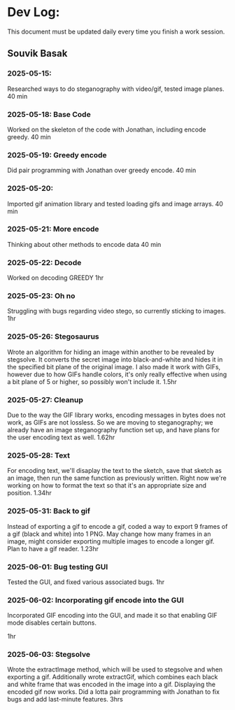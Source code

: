 # Dev Log:

This document must be updated daily every time you finish a work session.

## Souvik Basak

### 2025-05-15: 
Researched ways to do steganography with video/gif, tested image planes.
40 min

### 2025-05-18: Base Code
Worked on the skeleton of the code with Jonathan, including encode greedy.
40 min

### 2025-05-19: Greedy encode
Did pair programming with Jonathan over greedy encode.
40 min

### 2025-05-20:
Imported gif animation library and tested loading gifs and image arrays.
40 min

### 2025-05-21: More encode
Thinking about other methods to encode data
40 min

### 2025-05-22: Decode
Worked on decoding GREEDY
1hr

### 2025-05-23: Oh no
Struggling with bugs regarding video stego, so currently sticking to images.
1hr

### 2025-05-26: Stegosaurus
Wrote an algorithm for hiding an image within another to be revealed by stegsolve. It converts the secret image into black-and-white and hides it in the specified bit plane of the original image. I also made it work with GIFs, however due to how GIFs handle colors, it's only really effective when using a bit plane of 5 or higher, so possibly won't include it.
1.5hr

### 2025-05-27: Cleanup
Due to the way the GIF library works, encoding messages in bytes does not work, as GIFs are not lossless. So we are moving to steganography; we already have an image steganography function set up, and have plans for the user encoding text as well.
1.62hr

### 2025-05-28: Text
For encoding text, we'll disaplay the text to the sketch, save that sketch as an image, then run the same function as previously written. Right now we're working on how to format the text so that it's an appropriate size and position.
1.34hr

### 2025-05-31: Back to gif
Instead of exporting a gif to encode a gif, coded a way to export 9 frames of a gif (black and white) into 1 PNG. May change how many frames in an image, might consider exporting multiple images to encode a longer gif. Plan to have a gif reader.
1.23hr

### 2025-06-01: Bug testing GUI
Tested the GUI, and fixed various associated bugs.
1hr

### 2025-06-02: Incorporating gif encode into the GUI
Incorporated GIF encoding into the GUI, and made it so that enabling GIF mode disables certain buttons.

1hr

### 2025-06-03: Stegsolve
Wrote the extractImage method, which will be used to stegsolve and when exporting a gif. Additionally wrote extractGif, which combines each black and white frame that was encoded in the image into a gif. Displaying the encoded gif now works. Did a lotta pair programming with Jonathan to fix bugs and add last-minute features.
3hrs
